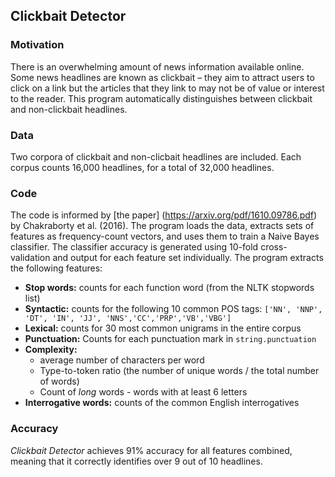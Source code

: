 ## Clickbait Detector

### Motivation
There is an overwhelming amount of news information available online.  Some news headlines are known as clickbait – they aim to attract users to click on a link but the articles that they link to may not be of value or interest to the reader.  This program automatically distinguishes between clickbait and non-clickbait headlines.

### Data
Two corpora of clickbait and non-clicbait headlines are included.  Each corpus counts 16,000 headlines, for a total of 32,000 headlines.

### Code
The code is informed by [the paper] (https://arxiv.org/pdf/1610.09786.pdf) by Chakraborty et al. (2016).  The program loads the data, extracts sets of features as frequency-count vectors, and uses them to train a Naive Bayes classifier.  The classifier accuracy is generated using 10-fold cross-validation and output for each feature set individually.  The program extracts the following features:
- **Stop words:** counts for each function word (from the NLTK stopwords list)
- **Syntactic:**  counts for the following 10 common POS tags: `['NN', 'NNP', 'DT', 'IN', 'JJ', 'NNS','CC','PRP','VB','VBG']`
- **Lexical:** counts for 30 most common unigrams in the entire corpus
- **Punctuation:**  Counts for each punctuation mark in `string.punctuation`
- **Complexity:** 
    - average number of characters per word
    - Type-to-token ratio (the number of unique words / the total number of words)
    - Count of *long* words - words with at least 6 letters
- **Interrogative words:** counts of the common English interrogatives

### Accuracy
*Clickbait Detector* achieves 91% accuracy for all features combined, meaning that it correctly identifies over 9 out of 10 headlines.
